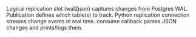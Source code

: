 Logical replication slot (wal2json) captures changes from Postgres WAL.
Publication defines which table(s) to track.
Python replication connection streams change events in real time.
consume callback parses JSON changes and prints/logs them.